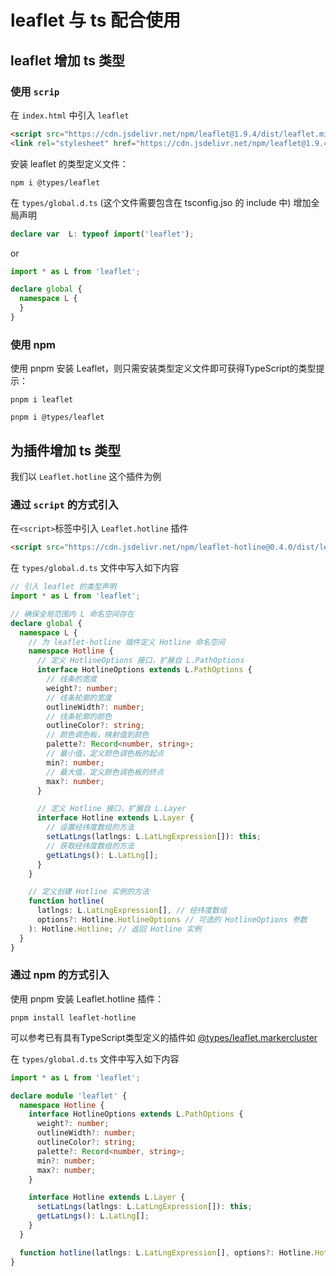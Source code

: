 # leaflet 与 ts 配合使用

## leaflet 增加 ts 类型

###  使用 `scrip`

在 `index.html` 中引入 `leaflet`

```html
<script src="https://cdn.jsdelivr.net/npm/leaflet@1.9.4/dist/leaflet.min.js"></script>
<link rel="stylesheet" href="https://cdn.jsdelivr.net/npm/leaflet@1.9.4/dist/leaflet.min.css">
```

安装 leaflet 的类型定义文件：

```shell
npm i @types/leaflet
```

在 `types/global.d.ts` (这个文件需要包含在 tsconfig.jso 的 include 中) 增加全局声明

```ts
declare var  L: typeof import('leaflet');
```

or

```ts
import * as L from 'leaflet';

declare global {
  namespace L {
  }
}
```

###  使用 npm

使用 pnpm 安装 Leaflet，则只需安装类型定义文件即可获得TypeScript的类型提示：

```shell
pnpm i leaflet

pnpm i @types/leaflet
```

## 为插件增加 ts 类型

我们以 `Leaflet.hotline` 这个插件为例

### 通过 `script` 的方式引入

在`<script>`标签中引入 `Leaflet.hotline` 插件

```html
<script src="https://cdn.jsdelivr.net/npm/leaflet-hotline@0.4.0/dist/leaflet.hotline.min.js"></script>
```

在 `types/global.d.ts` 文件中写入如下内容

```ts
// 引入 leaflet 的类型声明
import * as L from 'leaflet';

// 确保全局范围内 L 命名空间存在
declare global {
  namespace L {
    // 为 leaflet-hotline 插件定义 Hotline 命名空间
    namespace Hotline {
      // 定义 HotlineOptions 接口，扩展自 L.PathOptions
      interface HotlineOptions extends L.PathOptions {
        // 线条的宽度
        weight?: number;
        // 线条轮廓的宽度
        outlineWidth?: number;
        // 线条轮廓的颜色
        outlineColor?: string;
        // 颜色调色板，映射值到颜色
        palette?: Record<number, string>;
        // 最小值，定义颜色调色板的起点
        min?: number;
        // 最大值，定义颜色调色板的终点
        max?: number;
      }

      // 定义 Hotline 接口，扩展自 L.Layer
      interface Hotline extends L.Layer {
        // 设置经纬度数组的方法
        setLatLngs(latlngs: L.LatLngExpression[]): this;
        // 获取经纬度数组的方法
        getLatLngs(): L.LatLng[];
      }
    }

    // 定义创建 Hotline 实例的方法
    function hotline(
      latlngs: L.LatLngExpression[], // 经纬度数组
      options?: Hotline.HotlineOptions // 可选的 HotlineOptions 参数
    ): Hotline.Hotline; // 返回 Hotline 实例
  }
}
```

### 通过 npm 的方式引入

使用 pnpm 安装 Leaflet.hotline 插件：

```shell
pnpm install leaflet-hotline
```

可以参考已有具有TypeScript类型定义的插件如 [@types/leaflet.markercluster](https://www.npmjs.com/package/@types/leaflet.markercluster?activeTab=code)

在 `types/global.d.ts` 文件中写入如下内容

```ts
import * as L from 'leaflet';

declare module 'leaflet' {
  namespace Hotline {
    interface HotlineOptions extends L.PathOptions {
      weight?: number;
      outlineWidth?: number;
      outlineColor?: string;
      palette?: Record<number, string>;
      min?: number;
      max?: number;
    }

    interface Hotline extends L.Layer {
      setLatLngs(latlngs: L.LatLngExpression[]): this;
      getLatLngs(): L.LatLng[];
    }
  }

  function hotline(latlngs: L.LatLngExpression[], options?: Hotline.HotlineOptions): Hotline.Hotline;
}
```



